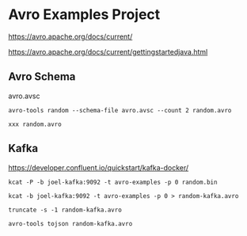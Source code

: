 # Avro Examples Project

https://avro.apache.org/docs/current/

https://avro.apache.org/docs/current/gettingstartedjava.html

## Avro Schema

avro.avsc

`avro-tools random --schema-file avro.avsc --count 2 random.avro`

`xxx random.avro`

## Kafka

https://developer.confluent.io/quickstart/kafka-docker/

```
kcat -P -b joel-kafka:9092 -t avro-examples -p 0 random.bin

kcat -b joel-kafka:9092 -t avro-examples -p 0 > random-kafka.avro

truncate -s -1 random-kafka.avro

avro-tools tojson random-kafka.avro
```
